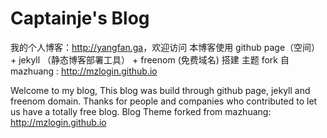 # Captainje's Blog

我的个人博客：<http://yangfan.ga>，欢迎访问
本博客使用 github page（空间） + jekyll （静态博客部署工具） + freenom (免费域名) 搭建
主题 fork 自 mazhuang : http://mzlogin.github.io

Welcome to my blog,
This blog was build through github page, jekyll and freenom domain.
Thanks for people and companies who contributed to let us have a totally free blog.
Blog Theme forked from mazhuang: http://mzlogin.github.io


